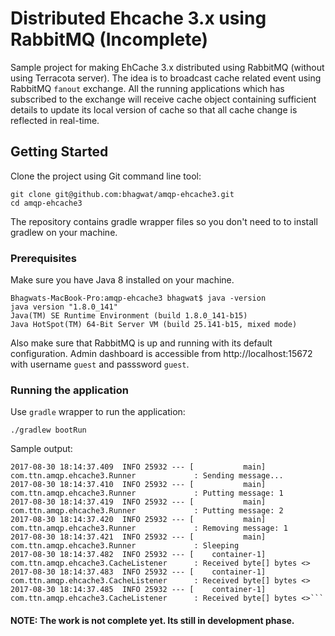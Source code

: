 # Distributed Ehcache 3.x using RabbitMQ (Incomplete)

Sample project for making EhCache 3.x distributed using RabbitMQ (without using Terracota server).
The idea is to broadcast cache related event using RabbitMQ `fanout` exchange. All the running applications which has subscribed to the exchange will receive cache object containing sufficient details to update its local version of cache so that all cache change is reflected in real-time.
## Getting Started

Clone the project using Git command line tool:

```
git clone git@github.com:bhagwat/amqp-ehcache3.git
cd amqp-ehcache3
```

The repository contains gradle wrapper files so you don't need to to install gradlew on your machine.

### Prerequisites

Make sure you have Java 8 installed on your machine. 

```
Bhagwats-MacBook-Pro:amqp-ehcache3 bhagwat$ java -version
java version "1.8.0_141"
Java(TM) SE Runtime Environment (build 1.8.0_141-b15)
Java HotSpot(TM) 64-Bit Server VM (build 25.141-b15, mixed mode)
```

Also make sure that RabbitMQ is up and running with its default configuration. Admin dashboard is accessible from http://localhost:15672 with username `guest` and passsword `guest`. 


### Running the application

Use `gradle` wrapper to run the application:
 
```
./gradlew bootRun
```

Sample output:

```
2017-08-30 18:14:37.409  INFO 25932 --- [           main] com.ttn.amqp.ehcache3.Runner             : Sending message...
2017-08-30 18:14:37.410  INFO 25932 --- [           main] com.ttn.amqp.ehcache3.Runner             : Putting message: 1
2017-08-30 18:14:37.419  INFO 25932 --- [           main] com.ttn.amqp.ehcache3.Runner             : Putting message: 2
2017-08-30 18:14:37.420  INFO 25932 --- [           main] com.ttn.amqp.ehcache3.Runner             : Removing message: 1
2017-08-30 18:14:37.421  INFO 25932 --- [           main] com.ttn.amqp.ehcache3.Runner             : Sleeping
2017-08-30 18:14:37.482  INFO 25932 --- [    container-1] com.ttn.amqp.ehcache3.CacheListener      : Received byte[] bytes <>
2017-08-30 18:14:37.483  INFO 25932 --- [    container-1] com.ttn.amqp.ehcache3.CacheListener      : Received byte[] bytes <>
2017-08-30 18:14:37.485  INFO 25932 --- [    container-1] com.ttn.amqp.ehcache3.CacheListener      : Received byte[] bytes <>```

```


#### NOTE: The work is not complete yet. Its still in development phase.